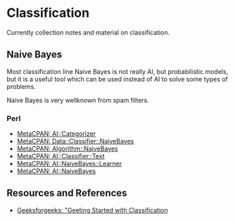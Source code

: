 # Classification

Currently collection notes and material on classification.

## Naive Bayes

Most classification line Naive Bayes is not really AI, but probabilistic models, but it is a useful tool which can be used instead of AI to solve some types of problems.

Naive Bayes is very wellknown from spam filters.

### Perl

- [MetaCPAN: AI::Categorizer](https://metacpan.org/pod/AI::Categorizer#AI::Categorizer::Learner::NaiveBayes)
- [MetaCPAN: Data::Classifier::NaiveBayes](https://metacpan.org/pod/Data::Classifier::NaiveBayes)
- [MetaCPAN: Algorithm::NaiveBayes](https://metacpan.org/pod/Algorithm::NaiveBayes)
- [MetaCPAN: AI::Classifier::Text](https://metacpan.org/pod/AI::Classifier::Text)
- [MetaCPAN: AI::NaiveBayes::Learner](https://metacpan.org/pod/AI::NaiveBayes::Learner)
- [MetaCPAN: AI::NaiveBayes](https://metacpan.org/pod/AI::NaiveBayes)

## Resources and References

- [Geeksforgeeks: "Geeting Started with Classification](https://www.geeksforgeeks.org/getting-started-with-classification/)
